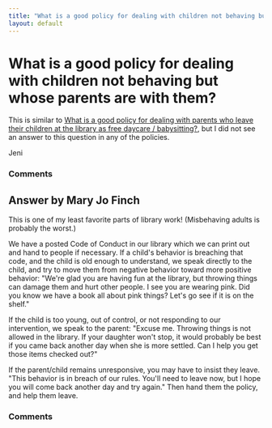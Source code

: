 ```yaml
---
title: "What is a good policy for dealing with children not behaving but whose parents are with them?"
layout: default
---
```

What is a good policy for dealing with children not behaving but whose parents are with them?
=====================
This is similar to [What is a good policy for dealing with parents who
leave their children at the library as free daycare /
babysitting?](http://libraries.stackexchange.com/questions/631/what-is-a-good-policy-for-dealing-with-parents-who-leave-their-children-at-the-l),
but I did not see an answer to this question in any of the policies.

Jeni

### Comments ###


Answer by Mary Jo Finch
----------------
This is one of my least favorite parts of library work! (Misbehaving
adults is probably the worst.)

We have a posted Code of Conduct in our library which we can print out
and hand to people if necessary. If a child's behavior is breaching that
code, and the child is old enough to understand, we speak directly to
the child, and try to move them from negative behavior toward more
positive behavior: "We're glad you are having fun at the library, but
throwing things can damage them and hurt other people. I see you are
wearing pink. Did you know we have a book all about pink things? Let's
go see if it is on the shelf."

If the child is too young, out of control, or not responding to our
intervention, we speak to the parent: "Excuse me. Throwing things is not
allowed in the library. If your daughter won't stop, it would probably
be best if you came back another day when she is more settled. Can I
help you get those items checked out?"

If the parent/child remains unresponsive, you may have to insist they
leave. "This behavior is in breach of our rules. You'll need to leave
now, but I hope you will come back another day and try again." Then hand
them the policy, and help them leave.

### Comments ###

